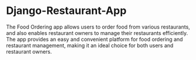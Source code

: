# Django-Restaurant-App
The Food Ordering app allows users to order food from various restaurants, and also enables restaurant owners to manage their restaurants efficiently. The app provides an easy and convenient platform for food ordering and restaurant management, making it an ideal choice for both users and restaurant owners.
